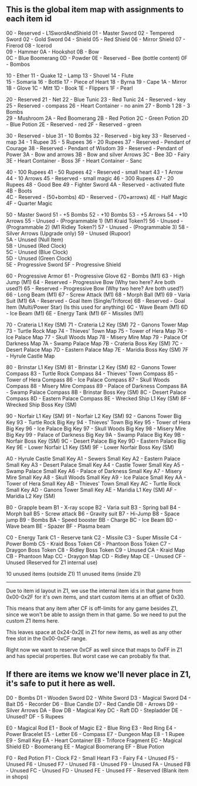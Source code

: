 ## This is the global item map with assignments to each item id

00 - Reserved - L1SwordAndShield 
01 - Master Sword
02 - Tempered Sword
02 - Gold Sword
04 - Shield
05 - Red Shield
06 - Mirror Shield
07 - Firerod
08 - Icerod  
09 - Hammer
0A - Hookshot
0B - Bow                       
0C - Blue Boomerang
0D - Powder
0E - Reserved - Bee (bottle content)
0F - Bombos

10 - Ether
11 - Quake
12 - Lamp
13 - Shovel
14 - Flute                      
15 - Somaria
16 - Bottle
17 - Piece of Heart
18 - Byrna
19 - Cape
1A - Mirror
1B - Glove
1C - Mitt
1D - Book
1E - Flippers
1F - Pearl

20 - Reserved 
21 - Net
22 - Blue Tunic
23 - Red Tunic
24 - Reserved - key
25 - Reserved - compass
26 - Heart Container - no anim
27 - Bomb 1
28 - 3 Bombs                    
29 - Mushroom
2A - Red Boomerang
2B - Red Potion
2C - Green Potion
2D - Blue Potion
2E - Reserved - red
2F - Reserved - green

30 - Reserved - blue
31 - 10 Bombs
32 - Reserved - big key
33 - Reserved - map
34 - 1 Rupee
35 - 5 Rupees
36 - 20 Rupees
37 - Reserved - Pendant of Courage
38 - Reserved - Pendant of Wisdom
39 - Reserved - Pendant of Power
3A - Bow and arrows
3B - Bow and silver Arrows
3C - Bee
3D - Fairy
3E - Heart Container - Boss
3F - Heart Container - Sanc

40 - 100 Rupees
41 - 50 Rupees
42 - Reserved - small heart
43 - 1 Arrow
44 - 10 Arrows
45 - Reserved - small magic
46 - 300 Rupees
47 - 20 Rupees
48 - Good Bee
49 - Fighter Sword
4A - Reserved - activated flute
4B - Boots                      
4C - Reserved - (50+bombs)
4D - Reserved - (70+arrows)
4E - Half Magic
4F - Quarter Magic              

50 - Master Sword
51 - +5 Bombs
52 - +10 Bombs
53 - +5 Arrows
54 - +10 Arrows
55 - Unused - (Programmable 1)                  (M1 Kraid Token?)
56 - Unused - (Programmable 2)                  (M1 Ridley Token?)
57 - Unused - (Programmable 3) 
58 - Silver Arrows (Upgrade only)
59 - Unused (Rupoor)        
5A - Unused (Null Item)     
5B - Unused (Red Clock)     
5C - Unused (Blue Clock)    
5D - Unused (Green Clock)   
5E - Progressive Sword
5F - Progressive Shield

60 - Progressive Armor
61 - Progressive Glove
62 - Bombs                  (M1)
63 - High Jump              (M1)
64 - Reserved - Progressive Bow                 (Why two here? Are both used?)
65 - Reserved - Progressive Bow                 (Why two here? Are both used?)
66 - Long Beam              (M1)
67 - Screw Attack           (M1)
68 - Morph Ball             (M1)
69 - Varia Suit             (M1)
6A - Reserved - Goal Item (Single/Triforce)
6B - Reserved - Goal Item (Multi/Power Star)    (Is this used for anything)
6C - Wave Beam              (M1)
6D - Ice Beam               (M1)
6E - Energy Tank            (M1)
6F - Missiles               (M1)

70 - Crateria L1 Key        (SM)
71 - Crateria L2 Key        (SM)
72 - Ganons Tower Map
73 - Turtle Rock Map
74 - Thieves' Town Map
75 - Tower of Hera Map
76 - Ice Palace Map
77 - Skull Woods Map
78 - Misery Mire Map
79 - Palace Of Darkness Map
7A - Swamp Palace Map
7B - Crateria Boss Key      (SM)
7C - Desert Palace Map
7D - Eastern Palace Map
7E - Maridia Boss Key       (SM)
7F - Hyrule Castle Map

80 - Brinstar L1 Key        (SM)
81 - Brinstar L2 Key        (SM)
82 - Ganons Tower Compass
83 - Turtle Rock Compass
84 - Thieves' Town Compass
85 - Tower of Hera Compass
86 - Ice Palace Compass
87 - Skull Woods Compass
88 - Misery Mire Compass
89 - Palace of Darkness Compass
8A - Swamp Palace Compass
8B - Brinstar Boss Key      (SM)
8C - Desert Palace Compass
8D - Eastern Palace Compass
8E - Wrecked Ship L1 Key    (SM)
8F - Wrecked Ship Boss Key  (SM)

90 - Norfair L1 Key         (SM)
91 - Norfair L2 Key         (SM)
92 - Ganons Tower Big Key
93 - Turtle Rock Big Key
94 - Thieves' Town Big Key
95 - Tower of Hera Big Key
96 - Ice Palace Big Key
97 - Skull Woods Big Key
98 - Misery Mire Big Key
99 - Palace of Darkness Big Key
9A - Swamp Palace Big Key
9B - Norfair Boss Key       (SM)
9C - Desert Palace Big Key
9D - Eastern Palace Big Key
9E - Lower Norfair L1 Key   (SM)
9F - Lower Norfair Boss Key (SM)

A0 - Hyrule Castle Small Key
A1 - Sewers Small Key
A2 - Eastern Palace Small Key
A3 - Desert Palace Small Key
A4 - Castle Tower Small Key
A5 - Swamp Palace Small Key
A6 - Palace of Darkness Small Key
A7 - Misery Mire Small Key
A8 - Skull Woods Small Key
A9 - Ice Palace Small Key
AA - Tower of Hera Small Key
AB - Thieves' Town Small Key
AC - Turtle Rock Small Key
AD - Ganons Tower Small Key
AE - Maridia L1 Key         (SM)
AF - Maridia L2 Key         (SM)

B0 - Grapple beam
B1 - X-ray scope
B2 - Varia suit
B3 - Spring ball
B4 - Morph ball
B5 - Screw attack
B6 - Gravity suit
B7 - Hi-Jump
B8 - Space jump
B9 - Bombs
BA - Speed booster
BB - Charge
BC - Ice Beam
BD - Wave beam
BE - Spazer
BF - Plasma beam

C0 - Energy Tank
C1 - Reserve tank
C2 - Missile
C3 - Super Missile
C4 - Power Bomb
C5 - Kraid Boss Token
C6 - Phantoon Boss Token
C7 - Draygon Boss Token
C8 - Ridley Boss Token
C9 - Unused
CA - Kraid Map 
CB - Phantoon Map
CC - Draygon Map
CD - Ridley Map
CE - Unused
CF - Unused (Reserved for Z1 internal use)

10 unused items (outside Z1)
11 unused items (inside Z1)

------------------------------------------------------------------------------
Due to item id layout in Z1, we use the internal item id:s in that game from
0x00-0x2F for it's own items, and start custom items at an offset of 0x30.

This means that any item after CF is off-limits for any game besides Z1, since
we won't be able to assign them in that game. So we need to put the custom Z1
items here.

This leaves space at 0x24-0x2E in Z1 for new items, as well as any other free
slot in the 0x00-0xCF range.

Right now we want to reserve 0xCF as well since that maps to 0xFF in Z1 and has
special properties. But worst case we can probably fix that.

If there are items we know we'll never place in Z1, it's safe to put it here
as well.
------------------------------------------------------------------------------

D0 - Bombs
D1 - Wooden Sword
D2 - White Sword
D3 - Magical Sword
D4 - Bait
D5 - Recorder
D6 - Blue Candle
D7 - Red Candle
D8 - Arrows
D9 - Silver Arrows
DA - Bow
DB - Magical Key
DC - Raft
DD - Stepladder
DE - Unused?
DF - 5 Rupees

E0 - Magical Rod
E1 - Book of Magic
E2 - Blue Ring
E3 - Red Ring
E4 - Power Bracelet
E5 - Letter
E6 - Compass
E7 - Dungeon Map
E8 - 1 Rupee
E9 - Small Key
EA - Heart Container
EB - Triforce Fragment
EC - Magical Shield
ED - Boomerang
EE - Magical Boomerang
EF - Blue Potion

F0 - Red Potion
F1 - Clock
F2 - Small Heart
F3 - Fairy
F4 - Unused
F5 - Unused
F6 - Unused
F7 - Unused
F8 - Unused
F9 - Unused
FA - Unused
FB - Unused
FC - Unused
FD - Unused
FE - Unused
FF - Reserved (Blank item in shops)